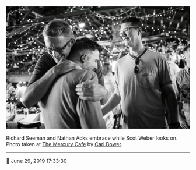 ![Richard Seeman and Nathan Acks embrace](assets/6875b184f9245147eda434f50d03f907.webp)

Richard Seeman and Nathan Acks embrace while Scot Weber looks on. Photo taken at [The Mercury Cafe](http://mercurycafe.com/) by [Carl Bower](http://carlbowerphotos.com/).

- - - -

📅 June 29, 2019 17:33:30
